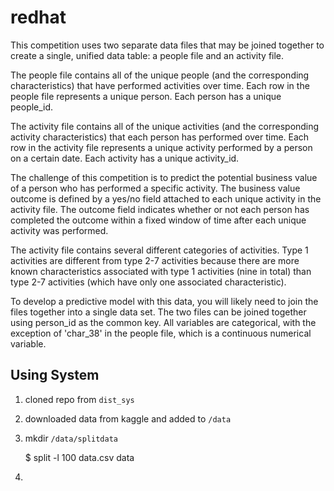 # redhat

This competition uses two separate data files that may be joined together to create a single, unified data table: a people file and an activity file.

The people file contains all of the unique people (and the corresponding characteristics) that have performed activities over time. Each row in the people file represents a unique person. Each person has a unique people_id.

The activity file contains all of the unique activities (and the corresponding activity characteristics) that each person has performed over time. Each row in the activity file represents a unique activity performed by a person on a certain date. Each activity has a unique activity_id.

The challenge of this competition is to predict the potential business value of a person who has performed a specific activity. The business value outcome is defined by a yes/no field attached to each unique activity in the activity file. The outcome field indicates whether or not each person has completed the outcome within a fixed window of time after each unique activity was performed.

The activity file contains several different categories of activities. Type 1 activities are different from type 2-7 activities because there are more known characteristics associated with type 1 activities (nine in total) than type 2-7 activities (which have only one associated characteristic).

To develop a predictive model with this data, you will likely need to join the files together into a single data set. The two files can be joined together using person_id as the common key. All variables are categorical, with the exception of 'char_38' in the people file, which is a continuous numerical variable.

## Using System

1. cloned repo from `dist_sys`
1. downloaded data from kaggle and added to `/data`
1. mkdir `/data/splitdata` 
   
    $ split -l 100 data.csv data

1. 
